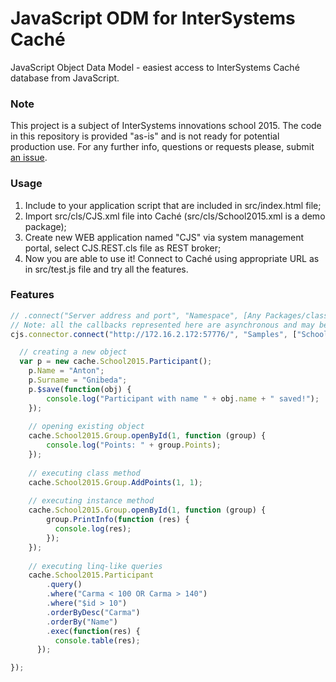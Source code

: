 # JavaScript ODM for InterSystems Caché
JavaScript Object Data Model - easiest access to InterSystems Caché database from JavaScript.

### Note
This project is a subject of InterSystems innovations school 2015. The code in this repository is provided "as-is" and is not ready for potential production use. For any further info, questions or requests please, submit [an issue](https://github.com/ZitRos/isc-cache-node/issues).

### Usage
1. Include to your application script that are included in src/index.html file;
2. Import src/cls/CJS.xml file into Caché (src/cls/School2015.xml is a demo package);
3. Create new WEB application named "CJS" via system management portal, select CJS.REST.cls file as REST broker;
4. Now you are able to use it! Connect to Caché using appropriate URL as in src/test.js file and try all the features.

### Features
```js
// .connect("Server address and port", "Namespace", [Any Packages/classes], callback())
// Note: all the callbacks represented here are asynchronous and may be triggered in any order.
cjs.connector.connect("http://172.16.2.172:57776/", "Samples", ["School2015"], function (cache) {

  // creating a new object
  var p = new cache.School2015.Participant();
	p.Name = "Anton";
	p.Surname = "Gnibeda";
	p.$save(function(obj) {
		console.log("Participant with name " + obj.name + " saved!");
	});
	
	// opening existing object
	cache.School2015.Group.openById(1, function (group) {
		console.log("Points: " + group.Points);
	});
	
	// executing class method
	cache.School2015.Group.AddPoints(1, 1);
	
	// executing instance method
	cache.School2015.Group.openById(1, function (group) {
		group.PrintInfo(function (res) {
		  console.log(res);
		});
	});
	
	// executing linq-like queries
	cache.School2015.Participant
		.query()
		.where("Carma < 100 OR Carma > 140")
		.where("$id > 10")
		.orderByDesc("Carma")
		.orderBy("Name")
		.exec(function(res) {
		  console.table(res);
	  });

});
```
